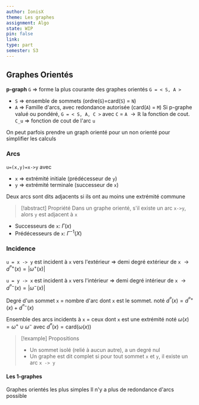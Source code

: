 ```yaml
---
author: IonisX
theme: Les graphes
assignment: Algo
state: WIP
pin: false
link: 
type: part
semester: S3
---
```

## Graphes Orientés

**p-graph** `G` => forme la plus courante des graphes orientés
`G = < S, A >`
+ `S` => ensemble de sommets (ordre(`G`)=card(`S`) = `N`)
+ `A` => Famille d'arcs, avec redondance autorisée (card(`A`) = `M`)
Si p-graphe valué ou pondéré, `G = < S, A, C >` avec `C` = `A` $\to\mathbb{R}$ la fonction de cout.
`C_u` => fonction de cout de l'arc `u`

On peut parfois prendre un graph orienté pour un non orienté pour simplifier les calculs

### Arcs
`u=(x,y)=x->y`
avec 
+ `x` => extrémité initiale (prédécesseur de `y`)
+ `y` => extrémité terminale (successeur de `x`)

Deux arcs sont dits adjacents si ils ont au moins une extrémité commune

>[!abstract]  Propriété
>Dans un graphe orienté, s'il existe un arc `x->y`, alors `y` est adjacent à `x`

+ Successeurs de `x`: $\Gamma(x)$
+ Prédécesseurs de `x`: $\Gamma^{-1}(X)$

### Incidence
`u = x -> y` est incident à `x` vers l'extérieur
=> demi degré extérieur de `x` $\longrightarrow{d}^{º+}(x)=|\omega^+(x)|$

`u = y -> x` est incident à `x` vers l'intérieur
=> demi degré intérieur de `x` $\longrightarrow{d}^{º-}(x)=|\omega^-(x)|$

Degré d'un sommet `x` = nombre d'arc dont `x` est le sommet.
noté $d^º(x)=d^{º+}(x)+d^{º-}(x)$

Ensemble des arcs incidents à `x` = ceux dont `x` est une extrémité
noté $\omega(x)=\omega^+\cup\omega^-$
avec $d^º(x)=\mathrm{card}(\omega(x))$

>[!example] Propositions
>+ Un sommet isolé (relié à aucun autre), a un degré nul
>+ Un graphe est dit complet si pour tout sommet `x` et `y`, il existe un arc `x -> y`

#### Les 1-graphes
Graphes orientés les plus simples
Il n'y a plus de redondance d'arcs possible